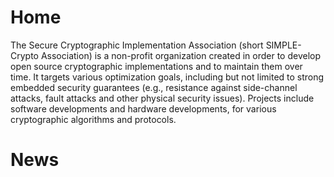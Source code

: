 # Home

The Secure Cryptographic Implementation Association (short SIMPLE-Crypto Association) is a non-profit organization created in order 
to develop open source cryptographic implementations and to maintain them over time. It targets various
optimization goals, including but not limited to strong embedded security guarantees (e.g., resistance against side-channel attacks, fault attacks 
and other physical security issues). Projects include software developments and hardware developments, for various cryptographic algorithms and protocols.

# News